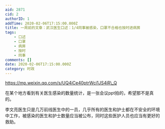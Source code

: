 ```yaml
---
aid: 2871
cid: 2
authorID: 1
addTime: 2020-02-06T17:15:00.000Z
title: 一周前的文章：武汉医生口述：1/4同事被感染，口罩不合格也按时进病房
tags:
    - 口述
    - 口罩
    - 病房
    - 按时
    - 同事
comments: []
date: 2020-02-06T17:15:00.000Z
category: 时政
---
```


https://mp.weixin.qq.com/s/UQ4iCe40ptrWci1JS4iR\_Q

在某个地方看到有关医生感染的数量统计，是一张会议ppt拍的，希望那不是真的。

李文亮医生只是几万前线医生中的一员，几乎所有的医生和护士都在不安全的环境中工作，被感染的医生和护士数量应当被公布，同时这些医护人员也应当有更好的救助。
